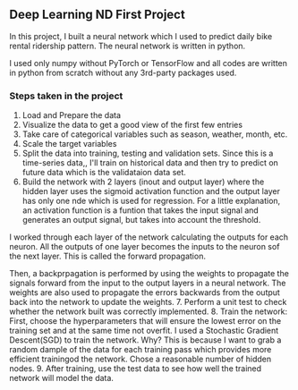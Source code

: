 ## Deep Learning ND First Project
In this project, I built a neural network which I used to predict daily bike rental ridership pattern.
The neural network is written in python.

I used only numpy without PyTorch or TensorFlow and all codes are written in python from scratch without any 3rd-party packages used. 

### Steps taken in the project
1. Load and Prepare the data
2. Visualize the data to get a good view of the first few entries
3. Take care of categorical variables such as season, weather, month, etc.
4. Scale the target variables
5. Split the data into training, testing and validation sets. Since this is a time-series data,, I'll train on historical data and then try to predict on future data which is the validataion data set.
6. Build the network with 2 layers (inout and output layer) where the hidden layer uses the sigmoid activation function and the output layer has only one nde which is used for regression.
For a little explanation, an activation function is a funtion that takes the input signal and generates an output signal, but takes into account the threshold. 

I worked through each layer of the network calculating the outputs for each neuron. All the outputs of one layer becomes the inputs to the neuron sof the next layer. This is called the forward propagation.

Then, a backprpagation is performed by using the weights to propagate the signals forward from the input to the output layers in a neural network. The weights are also used to propagate the errors backwards from the output back into the network to update the weights.
7. Perform a unit test to check whether the network built was correctly implemented.
8. Train the network: First, choose the hyperparameters that will ensure the lowest error on the training set and at the same time not overfit.
I used a Stochastic Gradient Descent(SGD) to train the network. Why? This is because I want to grab a random dample of the data for each training pass which provides more efficient trainingod the network.
Chose a reasonable number of hidden nodes.
9. After training, use the test data to see how well the trained network will model the data.
